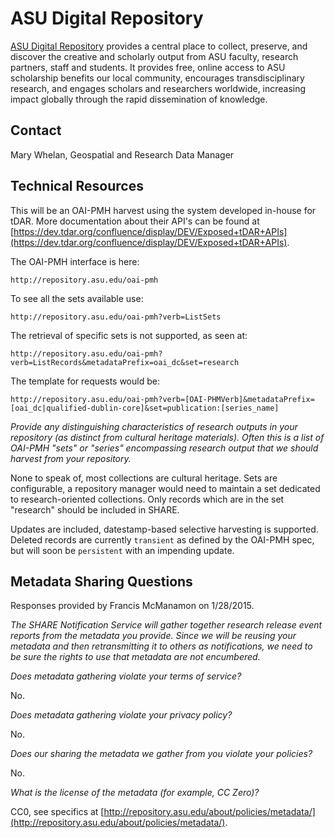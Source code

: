 ASU Digital Repository
====

[ASU Digital Repository](http://repository.asu.edu) provides a central place to collect, preserve, and discover the creative and scholarly output from ASU faculty, research partners, staff and students. It provides free, online access to ASU scholarship benefits our local community, encourages transdisciplinary research, and engages scholars and researchers worldwide, increasing impact globally through the rapid dissemination of knowledge.

Contact
----

Mary Whelan, Geospatial and Research Data Manager

Technical Resources
----

This will be an OAI-PMH harvest using the system developed in-house for tDAR. More documentation about their API's can be found at [https://dev.tdar.org/confluence/display/DEV/Exposed+tDAR+APIs](https://dev.tdar.org/confluence/display/DEV/Exposed+tDAR+APIs).

The OAI-PMH interface is here:
 
    http://repository.asu.edu/oai-pmh

To see all the sets available use:

    http://repository.asu.edu/oai-pmh?verb=ListSets

The retrieval of specific sets is not supported, as seen at:

    http://repository.asu.edu/oai-pmh?verb=ListRecords&metadataPrefix=oai_dc&set=research

The template for requests would be:

    http://repository.asu.edu/oai-pmh?verb=[OAI-PHMVerb]&metadataPrefix=[oai_dc|qualified-dublin-core]&set=publication:[series_name]
 
_Provide any distinguishing characteristics of research outputs in your repository (as distinct from cultural heritage materials). Often this is a list of OAI-PMH "sets" or "series" encompassing research output that we should harvest from your repository._

None to speak of, most collections are cultural heritage. Sets are configurable, a repository manager would need to maintain a set dedicated to research-oriented collections. Only records which are in the set "research" should be included in SHARE.

Updates are included, datestamp-based selective harvesting is supported. Deleted records are currently ```transient``` as defined by the OAI-PMH spec, but will soon be ```persistent``` with an impending update.

Metadata Sharing Questions
----

Responses provided by Francis McManamon on 1/28/2015.

_The SHARE Notification Service will gather together research release event reports from the metadata you provide. Since we will be reusing your metadata and then retransmitting it to others as notifications, we need to be sure the rights to use that metadata are not encumbered._

_Does metadata gathering violate your terms of service?_

No.

_Does metadata gathering violate your privacy policy?_

No.

_Does our sharing the metadata we gather from you violate your policies?_

No.

_What is the license of the metadata (for example, CC Zero)?_

CC0, see specifics at [http://repository.asu.edu/about/policies/metadata/](http://repository.asu.edu/about/policies/metadata/).

